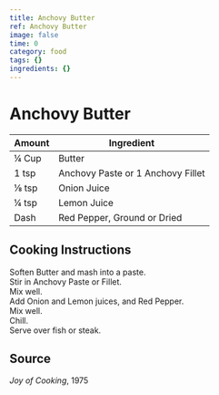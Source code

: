 ```yaml
---
title: Anchovy Butter
ref: Anchovy Butter
image: false
time: 0
category: food
tags: {}
ingredients: {}
---
```

# Anchovy Butter  
  
|Amount|Ingredient|  
|----|----|  
¼ Cup | Butter  
1 tsp | Anchovy Paste or 1 Anchovy Fillet  
⅛ tsp | Onion Juice  
¼ tsp | Lemon Juice  
Dash | Red Pepper, Ground or Dried  
  
## Cooking Instructions  
  
Soften Butter and mash into a paste.  
Stir in Anchovy Paste or Fillet.  
Mix well.  
Add Onion and Lemon juices, and Red Pepper.  
Mix well.  
Chill.  
Serve over fish or steak.  
  
## Source  
*Joy of Cooking*, 1975  